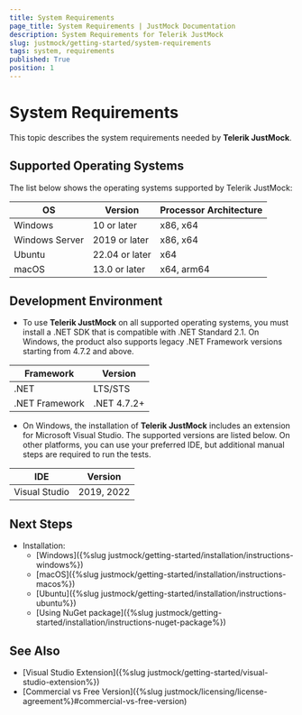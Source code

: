 ```yaml
---
title: System Requirements
page_title: System Requirements | JustMock Documentation
description: System Requirements for Telerik JustMock
slug: justmock/getting-started/system-requirements
tags: system, requirements
published: True
position: 1
---
```


# System Requirements

This topic describes the system requirements needed by __Telerik JustMock__.

## Supported Operating Systems

The list below shows the operating systems supported by Telerik JustMock:

| OS      | Version | Processor Architecture |
| ------- | --------| ---------------------- | 
| Windows | 10 or later | x86, x64 |
| Windows Server | 2019 or later | x86, x64 |
| Ubuntu | 22.04 or later  | x64 |
| macOS  | 13.0 or later | x64, arm64 |

## Development Environment

- To use **Telerik JustMock** on all supported operating systems, you must install a .NET SDK that is compatible with .NET Standard 2.1. On Windows, the product also supports legacy .NET Framework versions starting from 4.7.2 and above.

| Framework | Version |
| --------- | ------- |
| .NET | LTS/STS |
| .NET Framework | .NET 4.7.2+ |

* On Windows, the installation of **Telerik JustMock** includes an extension for Microsoft Visual Studio. The supported versions are listed below. On other platforms, you can use your preferred IDE, but additional manual steps are required to run the tests.

| IDE | Version |
| --- | ------- |
| Visual Studio | 2019, 2022 |

## Next Steps

* Installation:
    * [Windows]({%slug justmock/getting-started/installation/instructions-windows%})
    * [macOS]({%slug justmock/getting-started/installation/instructions-macos%})
    * [Ubuntu]({%slug justmock/getting-started/installation/instructions-ubuntu%})
    * [Using NuGet package]({%slug justmock/getting-started/installation/instructions-nuget-package%})

## See Also

* [Visual Studio Extension]({%slug justmock/getting-started/visual-studio-extension%})
* [Commercial vs Free Version]({%slug justmock/licensing/license-agreement%}#commercial-vs-free-version)